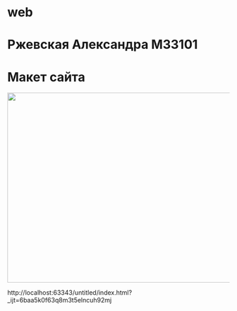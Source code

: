 # web
# Ржевская Александра M33101
# Макет сайта
<img src="https://github.com/rzhevvskaaya/web/assets/92103014/cc4a1eb2-3fb8-4f3f-bd17-560142d3570a.png" width="650" height="430">

http://localhost:63343/untitled/index.html?_ijt=6baa5k0f63q8m3t5elncuh92mj

